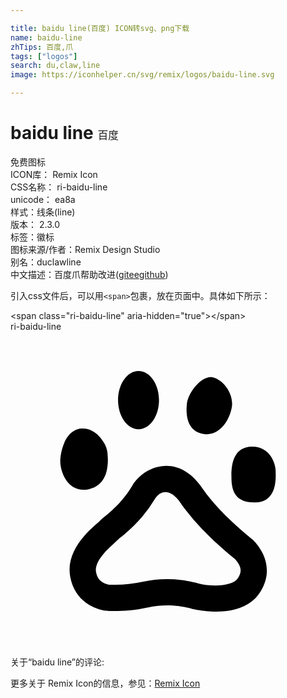 ```yaml
---

title: baidu line(百度) ICON转svg、png下载
name: baidu-line
zhTips: 百度,爪
tags: ["logos"]
search: du,claw,line
image: https://iconhelper.cn/svg/remix/logos/baidu-line.svg

---
```


# baidu line  <small style="font-size: 60%;font-weight: 100">百度</small>


<div class="detail-page">
<p>
<span><span class="badge-success badge">免费图标</span> </span>
<br/>
<span>
ICON库：
<span class="badge-secondary badge">Remix Icon</span> 
</span>
<br/>
<span>
CSS名称：
<span class="badge-secondary badge">ri-baidu-line</span> 
</span>
<br/>
<span>
unicode：
<span class="badge-secondary badge">ea8a</span> 
<copy-btn content='ea8a' btn-title=""></copy-btn>
<copy-btn :content='String.fromCodePoint(parseInt("ea8a", 16))' btn-title="复制U"></copy-btn>
</span><br/><span>样式：<span class="badge-light badge">线条(line)</span></span>
<br/>
<span>
版本：
<span class="badge-secondary badge">2.3.0</span> 
</span><br/><span>标签：<span class="badge-light badge"><router-link to="/tags/logos.html">徽标</router-link></span></span>
<br/>
<span>图标来源/作者：<span class="badge-light badge">Remix Design Studio</span></span> 
<br/>
<span>别名：<span class="badge-light badge">du</span><span class="badge-light badge">claw</span><span class="badge-light badge">line</span></span><br/><span class="zh-detail">中文描述：<span class="badge-primary badge">百度</span><span class="badge-primary badge">爪</span><span class="help-link"><span>帮助改进</span>(<a href="https://gitee.com/liuwave/icon-helper/edit/master/json/remix/logos/baidu-line.json" target="_blank" rel="noopener noreferrer">gitee</a><a href="https://github.com/liuwave/icon-helper/edit/master/json/remix/logos/baidu-line.json" target="_blank" rel="noopener noreferrer">github</a></span>)</span><br/>
</p>
</div>
<div class="alert alert-dark">
  <i class="ri-baidu-line ri-xs"></i>
  <i class="ri-baidu-line ri-sm"></i>
  <i class="ri-baidu-line ri-lg"></i>
  <i class="ri-baidu-line ri-2x"></i>
  <i class="ri-baidu-line ri-3x"></i>
  <i class="ri-baidu-line ri-5x"></i>
  <i class="ri-baidu-line ri-7x"></i>
</div>
<div>
  <p>引入css文件后，可以用<code>&lt;span&gt;</code>包裹，放在页面中。具体如下所示：    
  </p>
  <div class="alert alert-primary" style="font-size: 14px">
    &lt;span class="ri-baidu-line" aria-hidden="true"&gt;&lt;/span&gt;
    <copy-btn content='<span class="ri-baidu-line" aria-hidden="true"></span>'></copy-btn>
  </div>
  <div class="alert alert-secondary">
    <i class="ri-baidu-line"
    style="font-size: 24px"
    aria-hidden="true"></i> ri-baidu-line
    <copy-btn content="ri-baidu-line" btn-title="复制图标名称"></copy-btn>
  </div>
</div>
<div id="svg" class="svg-wrap">
<svg xmlns="http://www.w3.org/2000/svg" viewBox="0 0 24 24">
    <g>
        <path fill="none" d="M0 0h24v24H0z"/>
        <path fill-rule="nonzero" d="M7.564 19.28a9.69 9.69 0 0 0 2.496-.217 8.8 8.8 0 0 1 2.98-.131c.547.067.985.165 1.288.257 1.078.275 2.61.223 3.005-.41.291-.468.253-.787-.026-1.199a1.886 1.886 0 0 0-.212-.26 25.006 25.006 0 0 1-.743-.618 25.618 25.618 0 0 1-1.753-1.66 16.151 16.151 0 0 1-1.577-1.893l-.036-.053c-.742-1.139-1.558-1.067-2.002-.317a9.604 9.604 0 0 1-.955 1.331c-.41.482-.83.89-1.305 1.297-.123.105-.503.42-.412.344-.004.003-.017.015.051-.071-.098.12-.95.877-1.2 1.162-.515.583-.723 1.08-.645 1.48.072.376.219.587.45.745a1.432 1.432 0 0 0 .48.206l.116.007zm7.098-7.276c1.376 1.97 3.732 3.793 3.732 3.793s2.063 1.748.637 4.038c-1.426 2.29-5.253 1.278-5.253 1.278s-1.52-.49-3.286-.098c-1.765.395-3.286.245-3.286.245S5 21.015 4.554 18.701c-.446-2.314 2.06-4.04 2.258-4.284.195-.247 1.512-1.073 2.452-2.658.94-1.586 3.583-2.54 5.398.245zm5.539-1.42c0 .458.19 2.393-1.553 2.432-1.742.038-1.816-1.178-1.816-2.05 0-.913.188-2.205 1.59-2.205 1.4 0 1.779 1.369 1.779 1.824zm-5.43-2.777c-1.18-.152-1.447-1.222-1.333-2.293.096-.875 1.143-2.219 1.981-2.026.837.19 1.6 1.3 1.446 2.254-.151.957-.911 2.218-2.094 2.065zM9.755 7.44c-.86 0-1.56-.993-1.56-2.22 0-1.227.699-2.22 1.56-2.22.863 0 1.56.993 1.56 2.22 0 1.227-.697 2.22-1.56 2.22zm-3.793 4.566c-1.695.365-2.326-1.597-2.14-2.515 0 0 .2-1.987 1.576-2.11 1.093-.095 1.898 1.101 1.981 1.785.051.444.283 2.475-1.417 2.84z"/>
    </g>
</svg>

</div>
<detail full-name='ri-baidu-line'></detail>  
<div>
<p>关于“baidu line”的评论:</p>
</div>
<Vssue title="关于“baidu line”的评论" ></Vssue>    
<div><p>更多关于  Remix Icon的信息，参见：<a target="_blank" href="https://iconhelper.cn/remix.html">Remix Icon</a>
</p></div>
